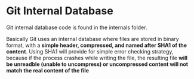 # Git Internal Database

Git internal database code is found in the internals folder.

Basically Git uses an internal database where files are stored in binary format, with a **simple header, compressed, and named after SHA1 of the content**. Using SHA1 will provide for simple error checking strategy, because if the process crashes while writing the file, the resulting file **will be unreadble (unable to uncompress) or uncompressed content will not match the real content of the file**